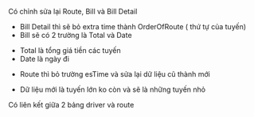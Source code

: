 Có chỉnh sửa lại Route, Bill và Bill Detail
- Bill Detail thì sẽ bỏ extra time thành OrderOfRoute ( thứ tự của tuyến)
- Bill sẽ có 2 trường là Total và Date
+ Total là tổng giá tiền các tuyến
+ Date là ngày đi 
- Route thì bỏ trường esTime và sửa lại dữ liệu cũ thành mới 
+ Dữ liệu mới là tuyến lớn ko còn và sẽ là những tuyến nhỏ

Có liên kết giữa 2 bảng driver và route
